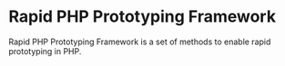 Rapid PHP Prototyping Framework
=====

Rapid PHP Prototyping Framework is a set of methods to enable rapid prototyping in PHP.

